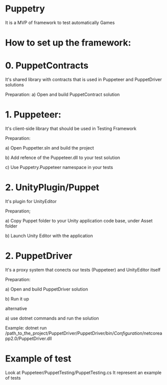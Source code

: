 # Puppetry
It is a MVP of framework to test automatically Games


# How to set up the framework:


# 0. PuppetContracts
It's shared library with contracts that is used in Puppeteer and PuppetDriver solutions

Preparation:
a) Open and build PuppetContract solution

# 1. Puppeteer:
It's client-side library that should be used in Testing Framework

Preparation:

a) Open Puppetter.sln and build the project

b) Add refence of the Puppeteer.dll to your test solution

c) Use Puppetry.Puppeteer namespace in your tests


# 2. UnityPlugin/Puppet
It's plugin for UnityEditor

Preparation;

a) Copy Puppet folder to your Unity application code base, under Asset folder

b) Launch Unity Editor with the application

# 2. PuppetDriver
It's a proxy system that conects our tests (Puppeteer) and UnityEditor itself

Preparation:

a) Open and build PuppetDriver solution

b) Run it up

alternative

a) use dotnet commands and run the solution

Example:
dotnet run /path_to_the_project/PuppetDriver/PuppetDriver/bin/$Configuration$/netcoreapp2.0/PuppetDriver.dll

# Example of test
Look at Puppeteer/PuppetTesting/PuppetTesting.cs 
It represent an example of tests
